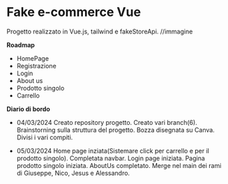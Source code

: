 # Fake e-commerce Vue
Progetto realizzato in Vue.js, tailwind e fakeStoreApi.
//immagine

**Roadmap**
 - HomePage
 - Registrazione
 - Login
 - About us
 - Prodotto singolo
 - Carrello
 
 **Diario di bordo**
 
 - 04/03/2024
 Creato repository progetto. Creato vari branch(6). Brainstorning sulla struttura del progetto. Bozza disegnata su Canva. Divisi i vari compiti.

- 05/03/2024
  Home page inziata(Sistemare click per carrello e per il prodotto singolo). Completata navbar. Login page iniziata. Pagina prodotto singolo iniziata. AboutUs completato.
  Merge nel main dei rami di Giuseppe, Nico, Jesus e Alessandro.
